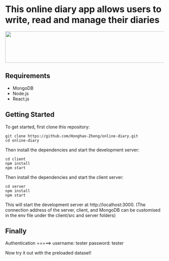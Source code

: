 # This online diary app allows users to write, read and manage their diaries

<img src="https://github.com/Honghao-Zheng/online-diary/blob/main/public/diary.png" width="600" height="100">

## Requirements
- MongoDB
- Node.js
- React.js

## Getting Started

To get started, first clone this repository:
```
git clone https://github.com/Honghao-Zheng/online-diary.git
cd online-diary
```

Then install the dependencies and start the development server:
```
cd client
npm install
npm start
```
Then install the dependencies and start the client server:
```
cd server
npm install
npm start
```

This will start the development server at http://localhost:3000. (The connection address of the server, client, and MongoDB can be customised in the env file under the client/src and server folders)

## Finally
Authentication =====>
username: tester
password: tester

Now try it out with the preloaded dataset! 
